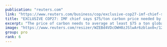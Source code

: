 ```yaml
---
publication: "reuters.com"
link: "https://www.reuters.com/business/cop/exclusive-cop27-imf-chief-says-75ton-carbon-price-needed-by-2030-2022-11-07/"
title: "EXCLUSIVE COP27: IMF chief says $75/ton carbon price needed by 2030"
excerpt: "The price of carbon needs to average at least $75 a ton globally by the end of the decade for global climate goals to succeed, the head of the International Monetary Fund told Reuters."
image: "https://www.reuters.com/resizer/WZEBd4VDcOWH0zJSlwAr6zblax0=/1200x628/smart/filters:quality(80)/cloudfront-us-east-2.images.arcpublishing.com/reuters/PAOZYTK7CZODXNIKXEEF2USHG4.jpg"
group: pro
rank: 6
---
```

